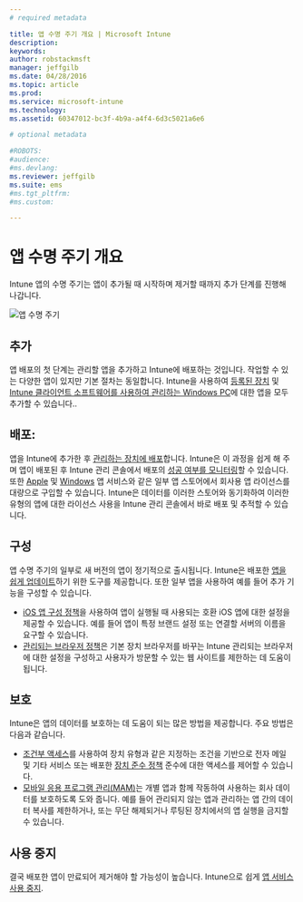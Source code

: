 ```yaml
---
# required metadata

title: 앱 수명 주기 개요 | Microsoft Intune
description:
keywords:
author: robstackmsft
manager: jeffgilb
ms.date: 04/28/2016
ms.topic: article
ms.prod:
ms.service: microsoft-intune
ms.technology:
ms.assetid: 60347012-bc3f-4b9a-a4f4-6d3c5021a6e6

# optional metadata

#ROBOTS:
#audience:
#ms.devlang:
ms.reviewer: jeffgilb
ms.suite: ems
#ms.tgt_pltfrm:
#ms.custom:

---
```


# 앱 수명 주기 개요

Intune 앱의 수명 주기는 앱이 추가될 때 시작하며 제거할 때까지 추가 단계를 진행해 나갑니다.

![앱 수명 주기](./media/applifecycle_nobg.png "the Intune app lifecycle")

## 추가

앱 배포의 첫 단계는 관리할 앱을 추가하고 Intune에 배포하는 것입니다. 작업할 수 있는 다양한 앱이 있지만 기본 절차는 동일합니다. Intune을 사용하여 [등록된 장치](add-apps-for-mobile-devices-in-microsoft-intune.md) 및 [Intune 클라이언트 소프트웨어를 사용하여 관리하는 Windows PC](add-apps-for-windows-pcs-in-microsoft-intune.md)에 대한 앱을 모두 추가할 수 있습니다..

## 배포:

앱을 Intune에 추가한 후 [관리하는 장치에 배포](deploy-apps.md)합니다. Intune은 이 과정을 쉽게 해 주며 앱이 배포된 후 Intune 관리 콘솔에서 배포의 [성공 여부를 모니터링](monitor-apps-in-microsoft-intune.md)할 수 있습니다. 또한 [Apple](manage-ios-apps-you-purchased-through-a-volume-purchase-program-with-microsoft-intune.md) 및 [Windows](manage-apps-you-purchased-from-the-windows-store-for-business-with-microsoft-intune.md) 앱 서비스와 같은 일부 앱 스토어에서 회사용 앱 라이선스를 대량으로 구입할 수 있습니다. Intune은 데이터를 이러한 스토어와 동기화하여 이러한 유형의 앱에 대한 라이선스 사용을 Intune 관리 콘솔에서 바로 배포 및 추적할 수 있습니다.

## 구성

앱 수명 주기의 일부로 새 버전의 앱이 정기적으로 출시됩니다. Intune은 배포한 [앱을 쉽게 업데이트](update-apps-using-microsoft-intune.md)하기 위한 도구를 제공합니다. 또한 일부 앱을 사용하여 예를 들어 추가 기능을 구성할 수 있습니다.
- [iOS 앱 구성 정책](configure-ios-apps-with-mobile-app-configuration-policies-in-microsoft-intune.md)을 사용하여 앱이 실행될 때 사용되는 호환 iOS 앱에 대한 설정을 제공할 수 있습니다. 예를 들어 앱이 특정 브랜드 설정 또는 연결할 서버의 이름을 요구할 수 있습니다.
- [관리되는 브라우저 정책](manage-internet-access-using-managed-browser-policies.md)은 기본 장치 브라우저를 바꾸는 Intune 관리되는 브라우저에 대한 설정을 구성하고 사용자가 방문할 수 있는 웹 사이트를 제한하는 데 도움이 됩니다.

## 보호

Intune은 앱의 데이터를 보호하는 데 도움이 되는 많은 방법을 제공합니다. 주요 방법은 다음과 같습니다.
- [조건부 액세스](restrict-access-to-email-and-o365-services-with-microsoft-intune.md)를 사용하여 장치 유형과 같은 지정하는 조건을 기반으로 전자 메일 및 기타 서비스 또는 배포한 [장치 준수 정책](introduction-to-device-compliance-policies-in-microsoft-intune.md) 준수에 대한 액세스를 제어할 수 있습니다.
- [모바일 응용 프로그램 관리(MAM)](protect-app-data-using-mobile-app-management-policies-with-microsoft-intune.md)는 개별 앱과 함께 작동하여 사용하는 회사 데이터를 보호하도록 도와 줍니다. 예를 들어 관리되지 않는 앱과 관리하는 앱 간의 데이터 복사를 제한하거나, 또는 무단 해제되거나 루팅된 장치에서의 앱 실행을 금지할 수 있습니다.

## 사용 중지

결국 배포한 앱이 만료되어 제거해야 할 가능성이 높습니다. Intune으로 쉽게 [앱 서비스 사용 중지](retire-apps-using-microsoft-intune.md).


<!--HONumber=May16_HO1-->



